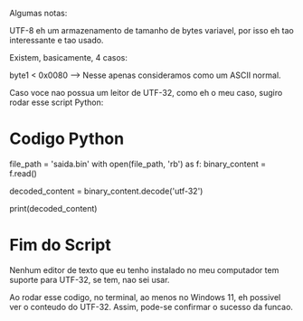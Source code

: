 Algumas notas:

UTF-8 eh um armazenamento de tamanho de bytes variavel, por isso eh tao interessante e tao usado.

Existem, basicamente, 4 casos:

byte1 < 0x0080 --> Nesse apenas consideramos como um ASCII normal.


Caso voce nao possua um leitor de UTF-32, como eh o meu caso, sugiro rodar esse script Python:

# Codigo Python

file_path = 'saida.bin'
with open(file_path, 'rb') as f:
    binary_content = f.read()
    
decoded_content = binary_content.decode('utf-32')

print(decoded_content)

# Fim do Script

Nenhum editor de texto que eu tenho instalado no meu computador tem suporte para UTF-32, se tem, nao sei usar. 

Ao rodar esse codigo, no terminal, ao menos no Windows 11, eh possivel ver o conteudo do UTF-32. Assim, pode-se confirmar o sucesso da funcao.
